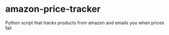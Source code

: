 # amazon-price-tracker
Python script that tracks products from amazon and emails you when prices fall 
